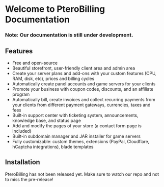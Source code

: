 # Welcome to PteroBilling Documentation

### Note: Our documentation is still under development.

## Features
- Free and open-source
- Beautiful storefront, user-friendly client area and admin area
- Create your server plans and add-ons with your custom features (CPU, RAM, disk, etc), prices and billing cycles
- Automatically create panel accounts and game servers for your clients
- Promote your business with coupon codes, discounts, and an affiliate program
- Automatically bill, create invoices and collect recurring payments from your clients from different payment gateways, currencies, taxes and fees
- Built-in support center with ticketing system, announcements, knowledge base, and status page
- Add and modify the pages of your store (a contact form page is included)
- Built-in subdomain manager and JAR installer for game servers
- Fully customizable: custom themes, extensions (PayPal, Cloudflare, hCaptcha integrations), blade templates

## Installation
PteroBilling has not been released yet. Make sure to watch our repo and not to miss the pre-release!

